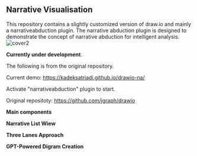 Narrative Visualisation 
----

This repository contains a slightly customized version of draw.io and mainly a narrativeabduction plugin. The narrative abduction plugin is designed to demonstrate the concept of narrative abduction for intelligent analysis. 
![cover2](https://github.com/KadekSatriadi/drawio-na/assets/19480468/d1d78d7f-993d-4233-b54e-8ef3225cb984)

**Currently under development**. 

The following is from the original repository.

Current demo: https://kadeksatriadi.github.io/drawio-na/

Activate "narrativeabduction" plugin to start. 

Original repositoty: https://github.com/jgraph/drawio

**Main components**

**Narrative List Wiew**

**Three Lanes Approach**

**GPT-Powered Digram Creation**
